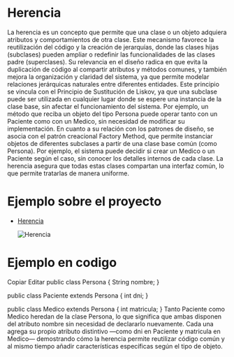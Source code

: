 # Herencia

La herencia es un concepto que permite que una clase o un objeto adquiera atributos y comportamientos de otra clase.
Este mecanismo favorece la reutilización del código y la creación de jerarquías, donde las clases hijas (subclases) pueden ampliar o redefinir las funcionalidades de las clases padre (superclases).
Su relevancia en el diseño radica en que evita la duplicación de código al compartir atributos y métodos comunes, y también mejora la organización y claridad del sistema, ya que permite modelar relaciones jerárquicas naturales entre diferentes entidades.
Este principio se vincula con el Principio de Sustitución de Liskov, ya que una subclase puede ser utilizada en cualquier lugar donde se espere una instancia de la clase base, sin afectar el funcionamiento del sistema.
Por ejemplo, un método que reciba un objeto del tipo Persona puede operar tanto con un Paciente como con un Medico, sin necesidad de modificar su implementación.
En cuanto a su relación con los patrones de diseño, se asocia con el patrón creacional Factory Method, que permite instanciar objetos de diferentes subclases a partir de una clase base común (como Persona). 
Por ejemplo, el sistema puede decidir si crear un Medico o un Paciente según el caso, sin conocer los detalles internos de cada clase. La herencia asegura que todas estas clases compartan una interfaz común, lo que permite tratarlas de manera uniforme.


# Ejemplo sobre el proyecto

* [Herencia](https://drive.google.com/file/d/1pEgJMDhQB8PJhytlgOwEFiEF_Cae_2Tu/view?usp=sharing)

  ![Herencia](https://github.com/user-attachments/assets/c85e6e19-d355-4220-99a7-f9ccdcaf95b1)



# Ejemplo en codigo 
 

Copiar
Editar
public class Persona {
    String nombre;
}

public class Paciente extends Persona {
    int dni;
}

public class Medico extends Persona {
    int matricula;
}
Tanto Paciente como Medico heredan de la clase Persona, lo que significa que ambas disponen del atributo nombre sin necesidad de declararlo nuevamente. Cada una agrega su propio atributo distintivo —como dni en Paciente y matricula en Medico— demostrando cómo la herencia permite reutilizar código común y al mismo tiempo añadir características específicas según el tipo de objeto.

